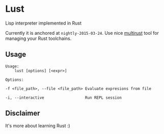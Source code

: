 # Lust

Lisp interpreter implemented in Rust

Currently it is anchored at ```nightly-2015-03-24```.
Use nice [multirust][multirust] tool for managing your Rust toolchains.

## Usage

```
Usage:
	lust [options] [<expr>]

Options:

-f <file_path>, --file <file_path> Evaluate expresions from file

-i, --interactive                  Run REPL session
```

## Disclaimer

It's more about learning Rust :)

[multirust]: https://github.com/brson/multirust
